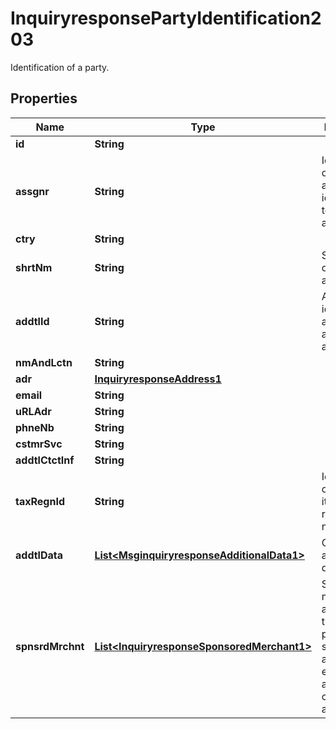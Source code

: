 

# InquiryresponsePartyIdentification203

Identification of a party.
## Properties

Name | Type | Description | Notes
------------ | ------------- | ------------- | -------------
**id** | **String** |  |  [optional]
**assgnr** | **String** | Identification of the entity assigning an identification to the acceptor. |  [optional]
**ctry** | **String** |  |  [optional]
**shrtNm** | **String** | Short name of the acceptor. |  [optional]
**addtlId** | **String** | Additional identification assigned by an agent to an acceptor. |  [optional]
**nmAndLctn** | **String** |  |  [optional]
**adr** | [**InquiryresponseAddress1**](InquiryresponseAddress1.md) |  |  [optional]
**email** | **String** |  |  [optional]
**uRLAdr** | **String** |  |  [optional]
**phneNb** | **String** |  |  [optional]
**cstmrSvc** | **String** |  |  [optional]
**addtlCtctInf** | **String** |  |  [optional]
**taxRegnId** | **String** | Identification of a party by its tax registration number. |  [optional]
**addtlData** | [**List&lt;MsginquiryresponseAdditionalData1&gt;**](MsginquiryresponseAdditionalData1.md) | Contains additional data. |  [optional]
**spnsrdMrchnt** | [**List&lt;InquiryresponseSponsoredMerchant1&gt;**](InquiryresponseSponsoredMerchant1.md) | Sponsored merchant is a merchant that uses the payment services of another entity that acts as the card acceptor. |  [optional]



